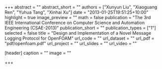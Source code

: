+++
abstract = ""
abstract_short = ""
authors = ["Xunyun Liu", "Xiaoguang Ren", "Yuhua Tang", "Xinhai Xu"]
date = "2013-01-25T19:51:25+10:00"
highlight = true
image_preview = ""
math = false
publication = "The 3rd IEEE International Conference on Computer Science and Automation Engineering (CSAE-2013)"
publication_short = ""
publication_types = ["1"]
selected = false
title = "Design and Implementation of a Novel Message Logging Protocol for OpenFOAM"
url_code = ""
url_dataset = ""
url_pdf = "pdf/openfoam.pdf"
url_project = ""
url_slides = ""
url_video = ""

[header]
  caption = ""
  image = ""

+++

